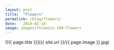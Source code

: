 ```yaml
---
layout: post
title:  "Flowers"
permalink: /blog/flowers/
date:   2019-02-19
image: images/ttcomics-109-flowers
---
```

![{{ page.title }}]({{ site.url }}/{{ page.image }}.jpg)
